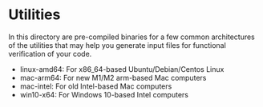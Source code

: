 # Utilities

In this directory are pre-compiled binaries for a few common architectures
of the utilities that may help you generate input files for functional
verification of your code.

* linux-amd64: For x86_64-based Ubuntu/Debian/Centos Linux
* mac-arm64: For new M1/M2 arm-based Mac computers
* mac-intel: For old Intel-based Mac computers
* win10-x64: For Windows 10-based Intel computers
